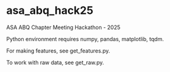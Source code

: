 # asa_abq_hack25
ASA ABQ Chapter Meeting Hackathon - 2025

Python environment requires numpy, pandas, matplotlib, tqdm.

For making features, see get_features.py.

To work with raw data, see get_raw.py.
